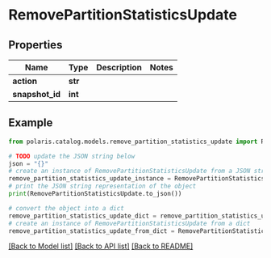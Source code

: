 <!--

 Copyright (c) 2024 Snowflake Computing Inc.
 
 Licensed under the Apache License, Version 2.0 (the "License");
 you may not use this file except in compliance with the License.
 You may obtain a copy of the License at
 
      http://www.apache.org/licenses/LICENSE-2.0
 
 Unless required by applicable law or agreed to in writing, software
 distributed under the License is distributed on an "AS IS" BASIS,
 WITHOUT WARRANTIES OR CONDITIONS OF ANY KIND, either express or implied.
 See the License for the specific language governing permissions and
 limitations under the License.

-->
# RemovePartitionStatisticsUpdate

## Properties

Name | Type | Description | Notes
------------ | ------------- | ------------- | -------------
**action** | **str** |  | 
**snapshot_id** | **int** |  | 

## Example

```python
from polaris.catalog.models.remove_partition_statistics_update import RemovePartitionStatisticsUpdate

# TODO update the JSON string below
json = "{}"
# create an instance of RemovePartitionStatisticsUpdate from a JSON string
remove_partition_statistics_update_instance = RemovePartitionStatisticsUpdate.from_json(json)
# print the JSON string representation of the object
print(RemovePartitionStatisticsUpdate.to_json())

# convert the object into a dict
remove_partition_statistics_update_dict = remove_partition_statistics_update_instance.to_dict()
# create an instance of RemovePartitionStatisticsUpdate from a dict
remove_partition_statistics_update_from_dict = RemovePartitionStatisticsUpdate.from_dict(remove_partition_statistics_update_dict)
```
[[Back to Model list]](../README.md#documentation-for-models) [[Back to API list]](../README.md#documentation-for-api-endpoints) [[Back to README]](../README.md)


